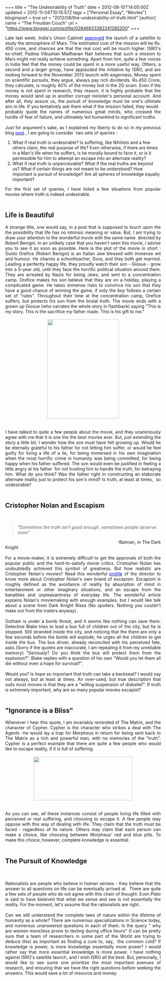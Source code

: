 +++
title = "The Undesirability of Truth"
date = 2012-08-10T14:05:00Z
updated = 2012-11-04T10:15:57Z
tags = ["Personal Essay", "Movies"]
blogimport = true 
url = "2012/08/the-undesirability-of-truth.html"
[author]
	name = "The Freudian Couch"
	uri = "https://www.blogger.com/profile/02846833382241285200"
+++

<div dir="ltr" style="text-align: left;" trbidi="on">
<div style="text-align: justify;">
Late last week, India's Union Cabinet <a href="http://tech2.in.com/news/science-and-technology/cabinet-approves-isros-mission-to-mars/356512" target="_blank"><span style="color: blue;">approved</span></a> the launch of a satellite to study the atmosphere of Mars. The estimated cost of the mission will be Rs. 450 crore, and chances are that the real cost will be much higher. ISRO's ex-chief, Padma Vibushan Madhavan Nair believes that such a mission to Mars might not really achieve something. Apart from him, quite a few voices in India feel that the money could be spent in a more useful way. Others, a second and a larger group, have applauded the initiative by ISRO, and are looking forward to the November 2013 launch with eagerness. Money spent on scientific pursuits, they argue, always pay rich dividends. Rs.450 Crore, they calculate, is roughly 40% of the money lost in the 2G scam. Even if the money is not spent in research, they reason, it is highly probable that the money would land up in another corrupt minister's personal account. And after all, they assure us, the pursuit of knowledge must be one's ultimate aim in life. If you tentatively ask them what if the mission failed, they would &nbsp; probably quote the names of numerous great minds, who crossed the hurdle of fear of failure, and ultimately led humankind to significant truths.</div>
<div style="text-align: justify;">
<br /></div>
<div style="text-align: justify;">
Just for argument's sake, as I explained my liberty to do so in my previous blog<span style="color: blue;"> <a href="http://www.thefreudiancouch.com/2012/08/the-important-of-being-fickle-minded.html" target="_blank"><span style="color: blue;">post</span></a></span> , I am going to consider &nbsp;two sets of queries :</div>
<ol style="text-align: left;">
<li>What if real truth is undesirable? Is&nbsp;suffering, like Nihilists and a few others claim, the real purpose of life? Even otherwise, if there are times in a Man's life when he suffers, is he morally bound to face it, or is it permissible for him to attempt an escape into an alternate reality?</li>
<li>What if real truth is&nbsp;unpercievable? What if the real truths are beyond us? What if certain things are not meant to be understood? How important is pursuit of knowledge? Are all spheres of knowledge equally important?</li>
</ol>
<div style="text-align: justify;">
For the first set of queries, I have listed a few situations from popular movies where truth is indeed undesirable.</div>
<br />
<h2>
Life is Beautiful</h2>
<div style="text-align: justify;">
A strange title, one would say, in a post that is supposed to touch upon the the possibility that life has no intrinsic meaning or value. But, I am trying to draw your attention to the wonderful movie with the same name &nbsp;directed by Robert Benigni. In an unlikely case that you haven't seen this movie, I advise you to see it as soon as possible. Here is the plot of the movie in short : Guido Orefice (Robert Benigni) is an Italian Jew blessed with immense wit and humour. He charms a schoolteacher, Dora, and they both get married. Leading a perfectly happy life, they proudly watch their son - Giosue - grow into a 5-year old, until they face the horrific political situation around them. They are arrested by Nazis for being Jews, and sent to a concentration camp. Orefice makes his son believe that they are on a holiday, playing a complicated game. He takes immense risks to convince his son that they have a good chance of winning the game, if only the boy follows a certain set of "rules". Throughout their time at the concentration camp, Orefice suffers, but protects his son from the brutal truth. The movie ends with a grown up Giosue (who narrates the whole story in flashback) saying "This is my story. This is the sacrifice my father made. This is his gift to me."</div>
<br />
<div class="separator" style="clear: both; text-align: center;">
<a href="https://blogger.googleusercontent.com/img/b/R29vZ2xl/AVvXsEjcr6GLG7CsOnxCKxGiBDdREnxbZZtHAsgAjDBK7XAJUDyYIKbJjabU-OEo9i0kG3hIzHSMlOAaiKs30XKi5C_HhOPfaQiPZMZMh0_s19ZJ-QGC5c6DdQ-WVAqKp1QlvhLHsbPVU0rQbdHn/s1600/LifeisBeatiful.jpg" imageanchor="1" style="margin-left: 1em; margin-right: 1em;"><img border="0" height="320" src="https://blogger.googleusercontent.com/img/b/R29vZ2xl/AVvXsEjcr6GLG7CsOnxCKxGiBDdREnxbZZtHAsgAjDBK7XAJUDyYIKbJjabU-OEo9i0kG3hIzHSMlOAaiKs30XKi5C_HhOPfaQiPZMZMh0_s19ZJ-QGC5c6DdQ-WVAqKp1QlvhLHsbPVU0rQbdHn/s320/LifeisBeatiful.jpg" width="231" /></a></div>
<br />
<br />
<div style="text-align: justify;">
I have talked to quite a few people about the movie, and they unanimously agree with me that it is one the the best movies ever. But, just extending the story a little bit, I wonder how the son must have felt growing up. Would he be eternally grateful to his father for not letting him suffer, or would he feel guilty for living a life of a lie, for being immersed in his own imagination when the most horrific crime in humanity was being committed, for being happy when his father suffered. The son would even be justified in feeling a little angry at his father &nbsp;for not trusting him to handle the truth, for betraying him. What do you think? Was the father right in constructing an elaborate alternate reality just to protect his son's mind? Is truth, at least at times, &nbsp;so undesirable?</div>
<br />
<h2>
Cristopher Nolan and Escapism</h2>
<br />
<blockquote class="tr_bq">
<i>"Sometimes the truth isn't good enough, sometimes people deserve more"</i></blockquote>
<div style="text-align: justify;">
&nbsp; &nbsp; &nbsp; &nbsp; &nbsp; &nbsp; &nbsp; &nbsp; &nbsp; &nbsp; &nbsp; &nbsp; &nbsp; &nbsp; &nbsp; &nbsp; &nbsp; &nbsp; &nbsp; &nbsp; &nbsp; &nbsp; &nbsp; &nbsp; &nbsp; &nbsp; &nbsp; &nbsp; &nbsp; &nbsp; &nbsp; &nbsp; &nbsp; &nbsp; &nbsp; &nbsp; &nbsp; &nbsp; &nbsp; &nbsp; &nbsp; &nbsp; &nbsp; &nbsp;-Batman, in The Dark Knight</div>
<br />
<div style="text-align: justify;">
For a movie-maker, it is extremely difficult to get the approvals of both the popular public and the hard-to-satisfy movie critics. Cristopher Nolan has undoubtedly achieved this symbol of greatness. But how realistic are Cristopher Nolan's movies? Read this wonderful <a href="http://www.readability.com/read?url=http%3A//www.bfi.org.uk/news/sightsound/christopher-nolan-escape-artist" target="_blank"><span style="color: blue;">profile</span></a>&nbsp;of the director to know more about Cristopher Nolan's own brand of escapism. Escapism is roughly defined as the avoidance of reality by absorption of mind in entertainment or other imaginary situations, and an escape from the banalities and&nbsp;unpleasantness&nbsp;of everyday life. The wonderful article explains Nolan's moviemaking with enough examples, but I&nbsp;would&nbsp;like talk about a scene from Dark Knight Rises (No spoilers. Nothing you couldn't make out from the trailers anyway).</div>
<div style="text-align: justify;">
<br /></div>
<div style="text-align: justify;">
Gotham is under a bomb threat, and it seems like nothing can save them. Detective Blake tries to lead a bus full of children out of the city, but he is stopped. Still stranded inside the city, and noticing that the there are only a few seconds before the bomb will explode, he urges all the children to get inside the bus. The bus driver, already reconciled with his&nbsp;perceived&nbsp;fate, asks&nbsp;(Sorry if the quotes are inaccurate, I am repeating it from my unreliable memory)&nbsp;"Seriously? Do you think the bus will protect them from the explosion?". Blake replies with a question of his own "Would you let them all die without even a hope for survival?".</div>
<div style="text-align: justify;">
<br /></div>
<div style="text-align: justify;">
Would you? Is hope so important that truth can take a backseat? I would say not always, but at least at times. An over-used, but true description that suits most movies is that they are a "willing suspension of disbelief". If truth is extremely important, why are so many popular movies escapist?</div>
<br />
<h2>
"Ignorance is a Bliss"</h2>
<div style="text-align: justify;">
Whenever I hear this quote, I am invariably reminded of The Matrix, and the character of Cypher. Cypher is the character who strikes a deal with The Agents -he would lay a trap for Morpheus in return for being sent back to The Matrix as a rich and powerful man, with no memories of the "truth". Cypher is a perfect example that there are quite a few people who would like to escape reality, if it is full of suffering.</div>
<br />
<div class="separator" style="clear: both; text-align: center;">
<a href="https://blogger.googleusercontent.com/img/b/R29vZ2xl/AVvXsEj54Z6fKo9W4POp7HGL-yl8EXMkYSQJc0rWjzRrqL5hfkClrGuXiKccZmVX7DXD7Q2k-hrkphrBs770dHK9ojjv5KfT89sKIRiVmrFsBqd-ZR06rZacThMmrnGXXWxPAKuEGmbsYvz0KfID/s1600/Cypher.png" imageanchor="1" style="margin-left: 1em; margin-right: 1em;"><img border="0" height="141" src="https://blogger.googleusercontent.com/img/b/R29vZ2xl/AVvXsEj54Z6fKo9W4POp7HGL-yl8EXMkYSQJc0rWjzRrqL5hfkClrGuXiKccZmVX7DXD7Q2k-hrkphrBs770dHK9ojjv5KfT89sKIRiVmrFsBqd-ZR06rZacThMmrnGXXWxPAKuEGmbsYvz0KfID/s320/Cypher.png" width="320" /></a></div>
<br />
<br />
<div style="text-align: justify;">
As you can see, all these instances consist of people living life filled with perceived&nbsp;or real suffering, and choosing to escape it. A few people may oppose with this way of dealing with life. They claim that the truth must be faced - regardless of its nature. Others may claim that each person can make a choice, like choosing between Morpheus' red and blue pills. To make this choice, however, complete knowledge is essential.</div>
<br />
<h2>
The Pursuit of Knowledge</h2>
<br />
<br />
<div style="text-align: justify;">
Rationalists are people who believe in human senses - they believe that the answer to all questions on life can be eventually arrived at. &nbsp;There are quite a few sets of people who do not agree with this chain of thought. Even Plato is said to have believed that what we sense and see is not essentially the reality. For the moment, let's assume that the rationalists are right.</div>
<div style="text-align: justify;">
<br /></div>
<div style="text-align: justify;">
Can we still understand the complete laws of nature within the lifetime of humanity as a whole? There are numerous specializations in Science today, and numerous unanswered questions in each of them. Is the query " why are women more/less prone to texting during office hours" (I can be pretty sure that a team of researchers in some part of the World are trying to deduce this) as important as finding a cure to, say, &nbsp;the common cold? If knowledge is power, is more knowledge essentially more power? I would rather say that more essential knowledge is more power. I have nothing against ISRO's&nbsp;satellite&nbsp;launch, and I wish ISRO all the best. But, personally, I would like to see some one prioritize the most important avenues of research, and ensuring that we have the right questions before seeking the answers. This would save a lot of resource and money.</div>
</div>

